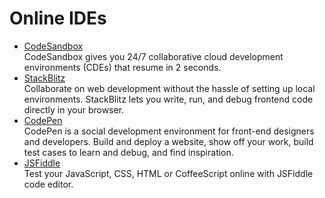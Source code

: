 # Online IDEs

- [CodeSandbox](https://codesandbox.io/dashboard)
  <br/>CodeSandbox gives you 24/7 collaborative cloud development environments (CDEs) that resume in 2 seconds.
- [StackBlitz](https://stackblitz.com/)
  <br/>Collaborate on web development without the hassle of setting up local environments. StackBlitz lets you write,
  run, and debug frontend code directly in your browser.
- [CodePen](https://codepen.io/)
  <br/>CodePen is a social development environment for front-end designers and developers. Build and deploy a website,
  show off your work, build test cases to learn and debug, and find inspiration.
- [JSFiddle](https://jsfiddle.net/)
  <br/>Test your JavaScript, CSS, HTML or CoffeeScript online with JSFiddle code editor.
